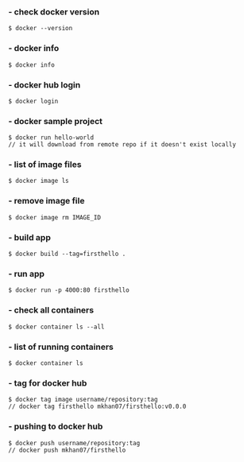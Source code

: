 
### - check docker version
```
$ docker --version
```

### - docker info
```
$ docker info
```

### - docker hub login
```
$ docker login
```

### - docker sample project
```
$ docker run hello-world
// it will download from remote repo if it doesn't exist locally
```

### - list of image files
```
$ docker image ls
```

### - remove image file
```
$ docker image rm IMAGE_ID
```

### - build app
```
$ docker build --tag=firsthello .
```

### - run app
```
$ docker run -p 4000:80 firsthello
```

### - check all containers
```
$ docker container ls --all
```

### - list of running containers
```
$ docker container ls
```

### - tag for docker hub
```
$ docker tag image username/repository:tag
// docker tag firsthello mkhan07/firsthello:v0.0.0
```

### - pushing to docker hub
```
$ docker push username/repository:tag
// docker push mkhan07/firsthello
```
